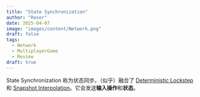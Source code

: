 ```yaml
---
title: "State Synchronization"
author: "Roser"
date: 2025-04-07
image: "images/content/Network.png"
draft: false
tags:
  - Network
  - MultiplayerGame
  - Review
draft: true
---
```

State Synchronization 称为状态同步。（似乎）融合了 [Deterministic Lockstep](Deterministic%20Lockstep.md) 和 [Snapshot Interpolation](Snapshot%20Interpolation.md)。它会发送**输入操作**和**状态**。